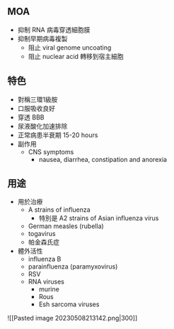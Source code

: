 ## MOA
- 抑制 RNA 病毒穿透細胞膜
- 抑制早期病毒複製
	- 阻止 viral genome uncoating 
	- 阻止 nuclear acid 轉移到宿主細胞
## 特色
- 對稱三環1級胺
- 口服吸收良好
- 穿透 BBB
- 尿液酸化加速排除
- 正常病患半衰期 15-20 hours
- 副作用
	- CNS symptoms
		- nausea, diarrhea, constipation and anorexia
## 用途
- 用於治療
	- A strains of influenza
		- 特別是 A2 strains of Asian influenza virus
	- German measles (rubella)  
	- togavirus
	- 帕金森氏症
- 體外活性
	- influenza B
	- parainfluenza (paramyxovirus)
	- RSV
	- RNA viruses 
		- murine
		- Rous
		- Esh sarcoma viruses

![[Pasted image 20230508213142.png|300]]
